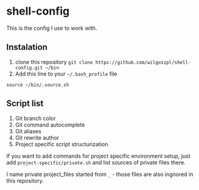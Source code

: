 # shell-config
This is the config I use to work with.

## Instalation

1. clone this repository `git clone https://github.com/wilgoszpl/shell-config.git ~/bin`
2. Add this line to your `~/.bash_profile` file

```shell
source ~/bin/.source.sh
```

## Script list

1. Git branch color
2. Git command autocomplete
3. Git aliases
4. Git rewrite author
5. Project specific script structurization

If you want to add commands for project specific environment setup, just add `project-specific/private.sh` and list sources of private files there.

I name private project_files started from `_` - those files are also ingnored in this repository.



